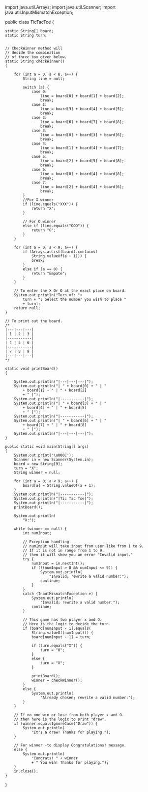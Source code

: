 import java.util.Arrays;
import java.util.Scanner;
import java.util.InputMismatchException;

public class TicTacToe {
    
    static String[] board;
    static String turn;


    // CheckWinner method will
    // decide the combination
    // of three box given below.
    static String checkWinner()
    {
        
        for (int a = 0; a < 8; a++) {
            String line = null;

            switch (a) {
                case 0:
                    line = board[0] + board[1] + board[2];
                    break;
                case 1:
                    line = board[3] + board[4] + board[5];
                    break;
                case 2:
                    line = board[6] + board[7] + board[8];
                    break;
                case 3:
                    line = board[0] + board[3] + board[6];
                    break;
                case 4:
                    line = board[1] + board[4] + board[7];
                    break;
                case 5:
                    line = board[2] + board[5] + board[8];
                    break;
                case 6:
                    line = board[0] + board[4] + board[8];
                    break;
                case 7:
                    line = board[2] + board[4] + board[6];
                    break;
            }
            //For X winner
            if (line.equals("XXX")) {
                return "X";
            }

            // For O winner
            else if (line.equals("OOO")) {
                return "O";
            }
        }

        for (int a = 0; a < 9; a++) {
            if (Arrays.asList(board).contains(
                String.valueOf(a + 1))) {
                break;
            }
            else if (a == 8) {
                return "Empate";
            }
        }

        // To enter the X Or O at the exact place on board.
        System.out.println("Turn of: "+
            turn + "; Select the number you wish to place "
            + turn);
        return null;
    }

    // To print out the board.
    /* 
    |---|---|---|
    | 1 | 2 | 3 |
    |-----------|
    | 4 | 5 | 6 |
    |-----------|
    | 7 | 8 | 9 |
    |---|---|---|
    */

    static void printBoard()
    {
        
        System.out.println("|---|---|---|");
        System.out.println("| " + board[0] + " | "
            + board[1] + " | " + board[2]
            + " |");
        System.out.println("|-----------|");
        System.out.println("| " + board[3] + " | "
            + board[4] + " | " + board[5]
            + " |");
        System.out.println("|-----------|");
        System.out.println("| " + board[6] + " | "
            + board[7] + " | " + board[8]
            + " |");
        System.out.println("|---|---|---|");
    }

    public static void main(String[] args)
    {
        System.out.print('\u000C');
        Scanner in = new Scanner(System.in);
        board = new String[9];
        turn = "X";
        String winner = null;

        for (int a = 0; a < 9; a++) {
            board[a] = String.valueOf(a + 1);
        }
        System.out.println("|-----------|");
        System.out.println("|Tic Tac Toe|");
        System.out.println("|-----------|");
        printBoard();

        System.out.println(
            "X:");

        while (winner == null) {
            int numInput;

            // Exception handling.
            // numInput will take input from user like from 1 to 9.
            // If it is not in range from 1 to 9.
            // then it will show you an error "Invalid input."
            try {
                numInput = in.nextInt();
                if (!(numInput > 0 && numInput <= 9)) {
                    System.out.println(
                        "Invalid; rewrite a valid number:");
                    continue;
                }
            }
            catch (InputMismatchException e) {
                System.out.println(
                    "Invalid; rewrite a valid number:");
                continue;
            }

            // This game has two player x and O.
            // Here is the logic to decide the turn.
            if (board[numInput - 1].equals(
                String.valueOf(numInput))) {
                board[numInput - 1] = turn;

                if (turn.equals("X")) {
                    turn = "O";
                }
                else {
                    turn = "X";
                }

                printBoard();
                winner = checkWinner();
            }
            else {
                System.out.println(
                    "Already chosen; rewrite a valid number:");
            }
        }

        // If no one win or lose from both player x and O.
        // then here is the logic to print "draw".
        if (winner.equalsIgnoreCase("Draw")) {
            System.out.println(
                "It's a draw! Thanks for playing.");
        }

        // For winner -to display Congratulations! message.
        else {
            System.out.println(
                "Congrats! " + winner
                + " You win! Thanks for playing.");
        }
        in.close();
    }
}
